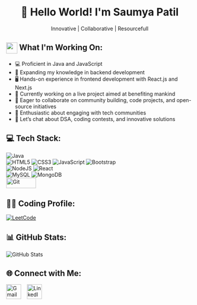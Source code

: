 
<h1 align="center">👋 Hello World! I'm Saumya Patil</h1> 
<p align="center">Innovative | Collaborative | Resourcefull</p>

## <img src="https://em-content.zobj.net/source/skype/289/man-technologist_1f468-200d-1f4bb.png" height="30px" width="30px" align="center"/> What I'm Working On:

 - 💻 Proficient in Java and JavaScript
 - 🌱 Expanding my knowledge in backend development
 - 🖥️ Hands-on experience in frontend development with React.js and Next.js
 - 🚀 Currently working on a live project aimed at benefiting mankind
 - 🤝 Eager to collaborate on community building, code projects, and open-source initiatives
 - 👥 Enthusiastic about engaging with tech communities 
 - 🧠 Let’s chat about DSA, coding contests, and innovative solutions 


## 💻 Tech Stack:
<p>
  <img src="https://img.shields.io/badge/java-%23ED8B00.svg?style=for-the-badge&logo=java&logoColor=white" alt="Java"/>
  <br>
  <img src="https://img.shields.io/badge/html5-%23E34F26.svg?style=for-the-badge&logo=html5&logoColor=white" alt="HTML5"/>
  <img src="https://img.shields.io/badge/css3-%231572B6.svg?style=for-the-badge&logo=css3&logoColor=white" alt="CSS3"/>
  <img src="https://img.shields.io/badge/javascript-%23323330.svg?style=for-the-badge&logo=javascript&logoColor=%23F7DF1E" alt="JavaScript"/>
  <img src="https://img.shields.io/badge/bootstrap-%23563D7C.svg?style=for-the-badge&logo=bootstrap&logoColor=white" alt="Bootstrap"/>
  <br>
  <img src="https://img.shields.io/badge/node.js-6DA55F?style=for-the-badge&logo=node.js&logoColor=white" alt="NodeJS"/>
  <img src="https://img.shields.io/badge/react-%2320232a.svg?style=for-the-badge&logo=react&logoColor=%2361DAFB" alt="React"/>
  <br>
  <img src="https://img.shields.io/badge/mysql-%2300f.svg?style=for-the-badge&logo=mysql&logoColor=white" alt="MySQL"/>
  <img src="https://img.shields.io/badge/MongoDB-%234ea94b.svg?style=for-the-badge&logo=mongodb&logoColor=white" alt="MongoDB"/>
  <br>
  <img src="https://user-images.githubusercontent.com/94921807/232994182-8046875d-ff39-46c0-a5a5-93f6503afd94.png" alt="Git" height="28px" width="80px"/>
</p>

## 👨‍💻 Coding Profile:
<p align="left">
  <a href="https://leetcode.com/u/Saumya_Patil_02/" target="_blank"><img src="https://img.shields.io/badge/LeetCode-FFA116?style=for-the-badge&logo=leetcode&logoColor=white" alt="LeetCode"/></a>
</p>

## 📊 GitHub Stats:
<p align="left">
  <img src="https://github-readme-stats.vercel.app/api/top-langs?username=SaumyaPatil&show_icons=true&locale=en&layout=compact" alt="GitHub Stats"/>
</p>

## 🌐 Connect with Me:
<p align="left">
  <a href="mailto:saupatil10dec@gmail.com"><img src="https://www.vectorlogo.zone/logos/gmail/gmail-icon.svg" alt="Gmail" height="40"/></a> &nbsp;&nbsp;
  <a href="https://www.linkedin.com/in/saumya-patil02"><img src="https://www.vectorlogo.zone/logos/linkedin/linkedin-icon.svg" alt="LinkedIn" height="40"/></a> &nbsp;&nbsp;
</p>
